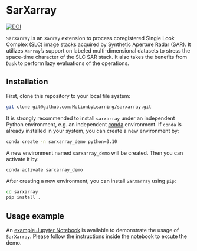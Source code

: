 # SarXarray

[![DOI](https://zenodo.org/badge/563781394.svg)](https://zenodo.org/badge/latestdoi/563781394)

`SarXarray` is an `Xarray` extension to process coregistered Single Look Complex (SLC) image stacks acquired by Synthetic Aperture Radar (SAR). It utilizes `Xarray`’s support on labeled multi-dimensional datasets to stress the space-time character of the SLC SAR stack. It also takes the benefits from `Dask` to perform lazy evaluations of the operations.

## Installation

First, clone this repository to your local file system:

```bash
git clone git@github.com:MotionbyLearning/sarxarray.git
```

It is strongly recommended to install `sarxarray` under an independent Python environment, e.g. an independent [conda](https://docs.conda.io/en/latest/miniconda.html) environment. If `conda` is already installed in your system, you can create a new environment by:

```bash
conda create -n sarxarray_demo python=3.10
```

A new environment named `sarxarray_demo` will be created. Then you can activate it by:

```bash
conda activate sarxarray_demo
```

After creating a new environment, you can install `SarXarray` using `pip`:

```bash
cd sarxarray
pip install .
```

## Usage example

An [example Jupyter Notebook](examples/demo_sarxarray.ipynb) is available to demonstrate the usage of `SarXarray`. Please follow the instructions inside the notebook to excute the demo.
